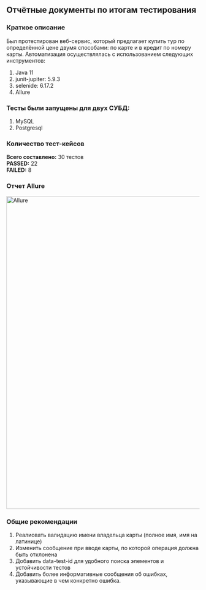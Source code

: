 ## Отчётные документы по итогам тестирования

### Краткое описание
Был протестирован веб-сервис, который предлагает купить тур по определённой цене двумя способами: по карте и в кредит по номеру карты.
Автоматизация осуществлялась с использованием следующих инструментов:
1. Java 11
2. junit-jupiter: 5.9.3
3. selenide: 6.17.2
4. Allure

### Тесты были запущены для двух СУБД:
1. MySQL
2. Postgresql

### Количество тест-кейсов
**Всего составлено:** 30 тестов  
**PASSED:**  22  
**FAILED:**  8  

### Отчет Allure
<img width="815" alt="Allure" src="https://github.com/florresa/Netology_Diploma_QA/assets/116940825/baa618b5-f0f2-4fe4-99c5-f95b41625dc4">


### Общие рекомендации
1. Реалиовать валидацию имени владельца карты (полное имя, имя на латинице)
2. Изменить сообщение при вводе карты, по которой операция должна быть отклонена 
3. Добавить data-test-id для удобного поиска элементов и устойчивости тестов
4. Добавить более информативные сообщения об ошибках, указывающие в чем конкретно ошибка.
